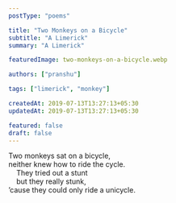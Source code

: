 ```yaml
---
postType: "poems"

title: "Two Monkeys on a Bicycle"
subtitle: "A Limerick"
summary: "A Limerick"

featuredImage: two-monkeys-on-a-bicycle.webp

authors: ["pranshu"]

tags: ["limerick", "monkey"]

createdAt: 2019-07-13T13:27:13+05:30
updatedAt: 2019-07-13T13:27:13+05:30

featured: false
draft: false
---
```


Two monkeys sat on a bicycle,  
neither knew how to ride the cycle.  
&nbsp;&nbsp;&nbsp;&nbsp;They tried out a stunt  
&nbsp;&nbsp;&nbsp;&nbsp;but they really stunk,  
’cause they could only ride a unicycle.
